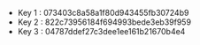 + Key 1 : 073403c8a58a1f80d943455fb30724b9
+ Key 2 : 822c73956184f694993bede3eb39f959
+ Key 3 : 04787ddef27c3dee1ee161b21670b4e4
